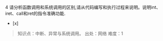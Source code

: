 4
请分析函数调用和系统调用的区别,请从代码编写和执行过程来说明。说明int、iret、call和ret的指令准确功能.
- [x]  

> 知识点：中断、异常与系统调用。
> 出处：网络
> 难度：1
> 
